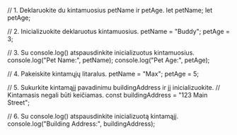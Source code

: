 // 1. Deklaruokite du kintamuosius petName ir petAge.
let petName;
let petAge;

// 2. Inicializuokite deklaruotus kintamuosius.
petName = "Buddy";
petAge = 3;

// 3. Su console.log() atspausdinkite inicializuotus kintamuosius.
console.log("Pet Name:", petName);
console.log("Pet Age:", petAge);

// 4. Pakeiskite kintamųjų litaralus.
petName = "Max";
petAge = 5;

// 5. Sukurkite kintamąjį pavadinimu buildingAddress ir jį inicializuokite.
//    Kintamasis negali būti keičiamas.
const buildingAddress = "123 Main Street";

// 6. Su console.log() atspausdinkite inicializuotą kintamąjį.
console.log("Building Address:", buildingAddress);

